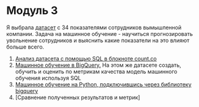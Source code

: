 # Модуль 3
Я выбрала [датасет](https://www.kaggle.com/pavansubhasht/ibm-hr-analytics-attrition-dataset) с 34 показателями сотрудников вымышленной компании. Задача на машинное обучение - научиться прогнозировать увольнение сотрудников и выяснить какие показатели на это влияют больше всего.
1. [Анализ датасета с помощью SQL в блокноте count.co](https://github.com/AlfiyaNuri/projects2021/blob/main/m3/m3t1.pdf)
2. [Машинное обучение в BigQuery.](https://github.com/AlfiyaNuri/projects2021/blob/main/m3/m3t2.docx) На этом же датасете создать, обучить и оценить по метрикам качества модель машинного обучения используя SQL
3. [Машинное обучение на Python, подключившись через библиотеку bigquery](https://colab.research.google.com/drive/1N4QqQLJd3ZAqYUaFyltCSRJ1oJiGh3Et?usp=sharing)
4. [Сравнение полученных результатов и метрик]
